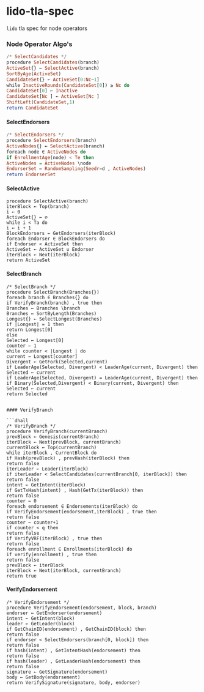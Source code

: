 # lido-tla-spec

`lido` tla spec for node operators 

### Node Operator Algo's

```haskell
/* SelectCandidates */
procedure SelectCandidates(branch)
ActiveSet{} ← SelectActive(branch)
SortByAge(ActiveSet)
CandidateSet{} ← ActiveSet[0:Nc−1]
while InactiveRounds(CandidateSet[0]) ≥ Nc do
CandidateSet[0] ← Inactive
CandidateSet[Nc ] ← ActiveSet[Nc ]
ShiftLeft(CandidateSet,1)
return CandidateSet
```

#### SelectEndorsers

```haskell
/* SelectEndorsers */
procedure SelectEndorsers(branch)
ActiveNodes{} ← SelectActive(branch)
foreach node ∈ ActiveNodes do
if EnrollmentAge(node) < Te then
ActiveNodes = ActiveNodes \node
EndorserSet ← RandomSampling(Seedr−d , ActiveNodes)
return EndorserSet
```

#### SelectActive

```dhall
procedure SelectActive(branch)
iterBlock ← Top(branch)
i ← 0
ActiveSet{} ← ∅
while i < Ta do
i ← i + 1
BlockEndorsers ← GetEndorsers(iterBlock)
foreach Endorser ∈ BlockEndorsers do
if Endorser < ActiveSet then
ActiveSet ← ActiveSet ∪ Endorser
iterBlock ← Next(iterBlock)
return ActiveSet
```

#### SelectBranch

```dhall
/* SelectBranch */
procedure SelectBranch(Branches{})
foreach branch ∈ Branches{} do
if VerifyBranch(branch) , true then
Branches ← Branches \branch
Branches ← SortByLength(Branches)
Longest{} ← SelectLongest(Branches)
if |Longest| = 1 then
return Longest[0]
else
Selected ← Longest[0]
counter ← 1
while counter < |Longest | do
current ← Longest[counter]
Divergent ← GetFork(Selected,current)
if LeaderAge(Selected, Divergent) < LeaderAge(current, Divergent) then
Selected ← current
if LeaderAge(Selected, Divergent) = LeaderAge(current, Divergent) then
if Binary(Selected,Divergent) < Binary(current, Divergent) then
Selected ← current
return Selected


#### VerifyBranch

```dhall
/* VerifyBranch */
procedure VerifyBranch(currentBranch)
prevBlock ← Genesis(currentBranch)
iterBlock ← Next(prevBlock, currentBranch)
currentBlock ← Top(currentBranch)
while iterBlock , CurrentBlock do
if Hash(prevBlock) , prevHash(iterBlock) then
return false
iterLeader ← Leader(iterBlock)
if iterLeader < SelectCandidates(currentBranch[0, iterBlock]) then
return false
intent ← GetIntent(iterBlock)
if GetTxHash(intent) , Hash(GetTx(iterBlock)) then
return false
counter ← 0
foreach endorsement ∈ Endorsements(iterBlock) do
if VerifyEndorsement(endorsement,iterBlock) , true then
return false
counter ← counter+1
if counter < q then
return false
if VerifyVRF(iterBlock) , true then
return false
foreach enrollment ∈ Enrollments(iterBlock) do
if verify(enrollment) , true then
return false
prevBlock ← iterBlock
iterBlock ← Next(iterBlock, currentBranch)
return true
```

#### VerifyEndorsement

```dhall
/* VerifyEndorsement */
procedure VerifyEndorsement(endorsement, block, branch)
endorser ← GetEndorser(endorsement)
intent ← GetIntent(block)
leader ← GetLeader(block)
if GetChainID(endorsement) , GetChainID(block) then
return false
if endorser < SelectEndorsers(branch[0, block]) then
return false
if hash(intent) , GetIntentHash(endorsement) then
return false
if hash(leader) , GetLeaderHash(endorsement) then
return false
signature ← GetSignature(endorsement)
body ← GetBody(endorsement)
return VerifySignature(signature, body, endorser)
```
